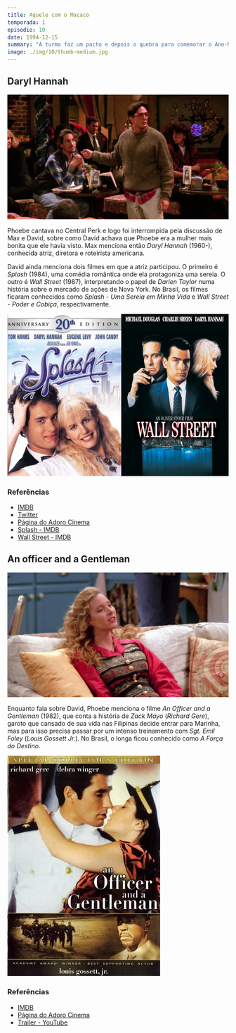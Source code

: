 ```yaml
---
title: Aquele com o Macaco
temporada: 1
episodio: 10
date: 1994-12-15
summary: "A turma faz um pacto e depois o quebra para comemorar o Ano-Novo sem os namorados. O solitário Ross ganha um colega de quarto: um macaco chamado Marcel."
image: ./img/10/thumb-medium.jpg
---
```


## Daryl Hannah

![Daryl Hannah](./img/10/daryl-hannah.png)

<cena>
  <david
    original="- I was just saying to my friend, you were the most beautiful woman I'd ever seen. And you said Daryl Hannah..."
    traducao="- Estava dizendo que acho você a mulher mais linda que já vi. Ele disse que achava Daryl Hannah..."
  />
  <max
    original="- Daryl Hannah."
    traducao="- Daryl Hannah."
  />
</cena>

Phoebe cantava no Central Perk e logo foi interrompida pela discussão de Max e
David, sobre como David achava que Phoebe era a mulher mais bonita que ele havia
visto. Max menciona então *Daryl Hannah* (1960-), conhecida atriz, diretora e
roteirista americana.

David ainda menciona dois filmes em que a atriz participou. O primeiro é *Splash*
(1984), uma comédia romântica onde ela protagoniza uma sereia. O outro é
*Wall Street* (1987), interpretando o papel de *Darien Taylor* numa história
sobre o mercado de ações de Nova York. No Brasil, os filmes ficaram conhecidos
como *Splash - Uma Sereia em Minha Vida* e *Wall Street - Poder e Cobiça*,
respectivamente.

![Splash e Wall Street - Posters](./img/10/splash-wall-street-posters.jpg)

### Referências

- [IMDB](https://www.imdb.com/name/nm0000435/?ref_=tt_ov_st_sm)
- [Twitter](https://twitter.com/dhlovelife)
- [Página do Adoro Cinema](http://www.adorocinema.com/personalidades/personalidade-8093/)
- [Splash - IMDB](https://www.imdb.com/title/tt0088161/?ref_=nv_sr_srsg_0)
- [Wall Street - IMDB](https://www.imdb.com/title/tt0094291/?ref_=tt_ch)

## An officer and a Gentleman

![An officer and a Gentleman](./img/10/an-officer-and-a-gentleman.png)

<cena>
  <phoebe
    original="- Did you ever see An Officer and a Gentleman?"
    traducao="- Viu A Força do Destino?"
  />
  <monica
    original="- Yeah."
    traducao="- Sim."
  />
  <phoebe
    original="- Well, he's kind of like the guy I went to see that with."
    traducao="- Ele parece o cara que viu o filme comigo."
  />
</cena>

Enquanto fala sobre David, Phoebe menciona o filme *An Officer and a Gentleman*
(1982), que conta a história de *Zack Mayo* (*Richard Gere*), garoto que cansado
de sua vida nas Filipinas decide entrar para Marinha, mas para isso precisa
passar por um intenso treinamento com *Sgt. Emil Foley* (*Louis Gossett Jr.*).
No Brasil, o longa ficou conhecido como *A Força do Destino*.

![An Officer and a Gentleman - Poster](./img/10/an-officer-and-a-gentleman-poster.jpg)

### Referências

- [IMDB](https://www.imdb.com/title/tt0084434/)
- [Página do Adoro Cinema](http://www.adorocinema.com/filmes/filme-28198/)
- [Trailer - YouTube](https://www.youtube.com/watch?v=6RGvQmslio0)
